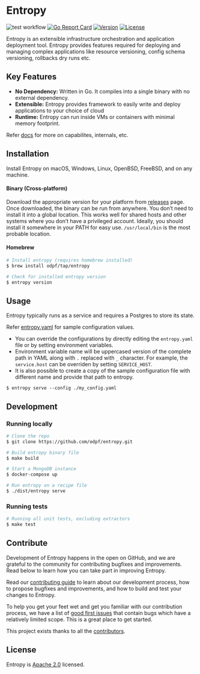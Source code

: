 # Entropy

![test workflow](https://github.com/odpf/entropy/actions/workflows/test.yml/badge.svg)
[![Go Report Card](https://goreportcard.com/badge/github.com/odpf/entropy)](https://goreportcard.com/report/github.com/odpf/entropy)
[![Version](https://img.shields.io/github/v/release/odpf/entropy?logo=semantic-release)](Version)
[![License](https://img.shields.io/badge/License-Apache%202.0-blue.svg?logo=apache)](LICENSE)

Entropy is an extensible infrastructure orchestration and application deployment tool. Entropy provides features
required for deploying and managing complex applications like resource versioning, config schema versioning, rollbacks
dry runs etc.

## Key Features

- **No Dependency:** Written in Go. It compiles into a single binary with no external dependency.
- **Extensible:** Entropy provides framework to easily write and deploy applications to your choice of cloud
- **Runtime:** Entropy can run inside VMs or containers with minimal memory footprint.

Refer [docs](./docs) for more on capabilites, internals, etc.

## Installation

Install Entropy on macOS, Windows, Linux, OpenBSD, FreeBSD, and on any machine.

#### Binary (Cross-platform)

Download the appropriate version for your platform from [releases](https://github.com/odpf/entropy/releases) page. Once
downloaded, the binary can be run from anywhere. You don’t need to install it into a global location. This works well
for shared hosts and other systems where you don’t have a privileged account. Ideally, you should install it somewhere
in your PATH for easy use. `/usr/local/bin` is the most probable location.

#### Homebrew

```sh
# Install entropy (requires homebrew installed)
$ brew install odpf/tap/entropy

# Check for installed entropy version
$ entropy version
```

## Usage

Entropy typically runs as a service and requires a Postgres to store its state.

Refer [entropy.yaml](./entropy.yaml) for sample configuration values. 

* You can override the configurations by directly editing the `entropy.yaml` file or by setting environment variables.
* Environment variable name will be uppercased version of the complete path in YAML along with `.` replaced with `_` character. For example, the `service.host` can be overriden by setting `SERVICE_HOST`.
* It is also possible to create a copy of the sample configuration file with different name and provide that path to entropy.

```shell
$ entropy serve --config ./my_config.yaml
```

## Development

### Running locally

```sh
# Clone the repo
$ git clone https://github.com/odpf/entropy.git

# Build entropy binary file
$ make build

# Start a MongoDB instance
$ docker-compose up

# Run entropy on a recipe file
$ ./dist/entropy serve

```

### Running tests

```sh
# Running all unit tests, excluding extractors
$ make test
```

## Contribute

Development of Entropy happens in the open on GitHub, and we are grateful to the community for contributing bugfixes and
improvements. Read below to learn how you can take part in improving Entropy.

Read our [contributing guide](https://odpf.github.io/entropy/docs/contribute/contributing) to learn about our
development process, how to propose bugfixes and improvements, and how to build and test your changes to Entropy.

To help you get your feet wet and get you familiar with our contribution process, we have a list
of [good first issues](https://github.com/odpf/entropy/labels/good%20first%20issue) that contain bugs which have a
relatively limited scope. This is a great place to get started.

This project exists thanks to all the [contributors](https://github.com/odpf/entropy/graphs/contributors).

## License

Entropy is [Apache 2.0](LICENSE) licensed.
